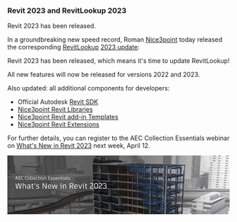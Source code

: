 <head>
<meta http-equiv="Content-Type" content="text/html; charset=utf-8">
<link rel="stylesheet" type="text/css" href="bc.css">
<script src="https://cdn.rawgit.com/google/code-prettify/master/loader/run_prettify.js" type="text/javascript"></script>
</head>

<!---


twitter:

 the #RevitAPI @AutodeskForge @AutodeskRevit #bim #DynamoBim #ForgeDevCon 

Revit 2023 has been released, including the Revit SDK, and so has RevitLookup 2023...

linkedin:


#bim #DynamoBim #ForgeDevCon #Revit #API #IFC #SDK #AI #VisualStudio #Autodesk #AEC #adsk

the [Revit API discussion forum](http://forums.autodesk.com/t5/revit-api-forum/bd-p/160) thread

<center>
<img src="img/" alt="" title="" width="600"/>
<p style="font-size: 80%; font-style:italic"></p>
</center>

-->

### Revit 2023 and RevitLookup 2023

Revit 2023 has been released.

In a groundbreaking new speed record,
Roman [Nice3point](https://github.com/Nice3point) today
released the corresponding [RevitLookup](https://github.com/jeremytammik/RevitLookup) [2023 update](https://github.com/jeremytammik/RevitLookup/releases/tag/2023.0.0):

Revit 2023 has been released, which means it's time to update RevitLookup!

All new features will now be released for versions 2022 and 2023.

Also updated: all additional components for developers:

- Official Autodesk [Revit SDK](https://www.autodesk.com/developer-network/platform-technologies/revit)
- [Nice3point Revit Libraries](https://github.com/Nice3point/RevitApi)
- [Nice3point Revit add-in Templates](https://github.com/Nice3point/RevitTemplates)
- [Nice3point Revit Extensions](https://github.com/Nice3point/RevitExtensions)

For further details, you can register to the AEC Collection Essentials webinar
on [What's New in Revit 2023](https://www.autodesk.com/webinars/aec/aec-collection-revit-2023) next week,
April 12.

<center>
<img src="img/rvt_2023_whats_new.png" alt="Revit 2023" title="Revit 2023" width="600"/> <!-- 1000 -->
</center>
